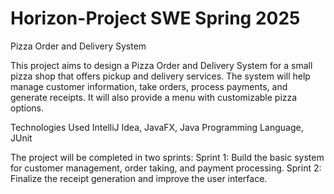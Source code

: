 # Horizon-Project SWE Spring 2025
Pizza Order and Delivery System

This project aims to design a Pizza Order and Delivery System for a small pizza shop that offers pickup and delivery services. The system will help manage customer information, take orders, process payments, and generate receipts. It will also provide a menu with customizable pizza options. 

Technologies Used
IntelliJ Idea, JavaFX, Java Programming Language, JUnit

The project will be completed in two sprints:
Sprint 1: Build the basic system for customer management, order taking, and payment processing.
Sprint 2: Finalize the receipt generation and improve the user interface.


